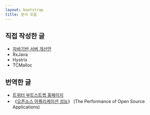 ```yaml
---
layout: bootstrap
title: 문서 모음
---
```

## 직접 작성한 글

* [자바기반 서버 개선안](improve_java_based_server.html)
* RxJava
* Hystrix
* TCMalloc

## 번역한 글

* [트위터 부트스트랩 홈페이지](http://maczniak.github.com/bootstrap/)
* 《[오픈소스 어플리케이션 성능](./posa/)》 (The Performance of Open Source Applications)
